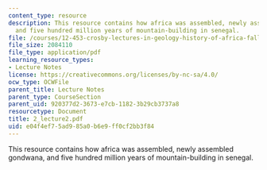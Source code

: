 ```yaml
---
content_type: resource
description: This resource contains how africa was assembled, newly assembled gondwana,
  and five hundred million years of mountain-building in senegal.
file: /courses/12-453-crosby-lectures-in-geology-history-of-africa-fall-2005/e04f4ef75ad985a0b6e9ff0cf2bb3f84_2_lecture2.pdf
file_size: 2084110
file_type: application/pdf
learning_resource_types:
- Lecture Notes
license: https://creativecommons.org/licenses/by-nc-sa/4.0/
ocw_type: OCWFile
parent_title: Lecture Notes
parent_type: CourseSection
parent_uid: 920377d2-3673-e7cb-1182-3b29cb3737a8
resourcetype: Document
title: 2_lecture2.pdf
uid: e04f4ef7-5ad9-85a0-b6e9-ff0cf2bb3f84
---
```

This resource contains how africa was assembled, newly assembled gondwana, and five hundred million years of mountain-building in senegal.